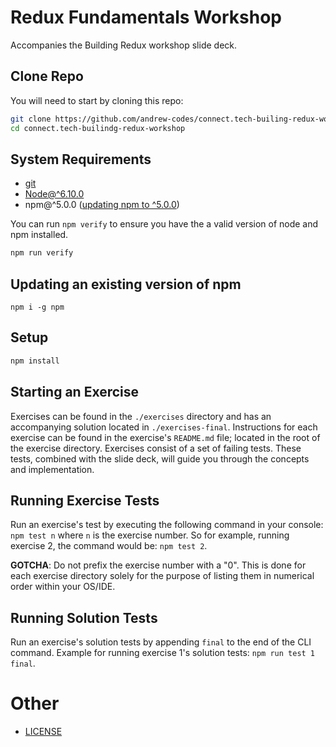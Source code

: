 # Redux Fundamentals Workshop
Accompanies the Building Redux workshop slide deck.

## Clone Repo
You will need to start by cloning this repo:

```bash
git clone https://github.com/andrew-codes/connect.tech-builing-redux-workshop.git
cd connect.tech-builindg-redux-workshop
```

## System Requirements
- [git](https://git-scm.com)
- [Node@^6.10.0](https://nodejs.org/en/)
- npm@^5.0.0 ([updating npm to ^5.0.0](./docs/Installing-Node-Requirements.md))

You can run `npm verify` to ensure you have the a valid version of node and npm installed.

```bash
npm run verify
```

## Updating an existing version of npm
```
npm i -g npm
```

## Setup

```bash
npm install
```

## Starting an Exercise
Exercises can be found in the `./exercises` directory and has an accompanying solution located in `./exercises-final`. Instructions for each exercise can be found in the exercise's `README.md` file; located in the root of the exercise directory. Exercises consist of a set of failing tests. These tests, combined with the slide deck, will guide you through the concepts and implementation.

## Running Exercise Tests
Run an exercise's test by executing the following command in your console: `npm test n` where `n` is the exercise number. So for example, running exercise 2, the command would be: `npm test 2`.

**GOTCHA**: Do not prefix the exercise number with a "0". This is done for each exercise directory solely for the purpose of listing them in numerical order within your OS/IDE.

## Running Solution Tests
Run an exercise's solution tests by appending `final` to the end of the CLI command. Example for running exercise 1's solution tests: `npm run test 1 final`.

# Other
- [LICENSE](./docs/LICENSE.md)
